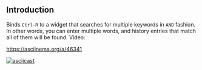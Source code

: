 ## Introduction

Binds `Ctrl-R` to a widget that searches for multiple keywords in `AND` fashion.
In other words, you can enter multiple words, and history entries that match
all of them will be found. Video:

https://asciinema.org/a/46341

[![asciicast](https://asciinema.org/a/46341.png)](https://asciinema.org/a/46341)
